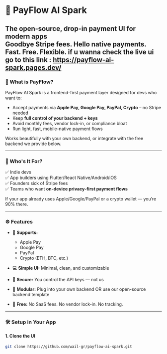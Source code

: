 # 💸 PayFlow AI Spark

**The open-source, drop-in payment UI for modern apps**  
Goodbye Stripe fees. Hello native payments. Fast. Free. Flexible.
if u wanna check the live ui go to this link : https://payflow-ai-spark.pages.dev/
---

### 🧠 What is PayFlow?

PayFlow AI Spark is a frontend-first payment layer designed for devs who want to:

- Accept payments via **Apple Pay, Google Pay, PayPal, Crypto** – no Stripe needed
- Keep **full control of your backend + keys**
- Avoid monthly fees, vendor lock-in, or compliance bloat
- Run light, fast, mobile-native payment flows

Works beautifully with your own backend, or integrate with the free backend we provide below.

---

### 🚀 Who's It For?

✅ Indie devs  
✅ App builders using Flutter/React Native/Android/iOS  
✅ Founders sick of Stripe fees  
✅ Teams who want **on-device privacy-first payment flows**

If your app already uses Apple/Google/PayPal or a crypto wallet — you’re 90% there.

---

### ⚙️ Features

- 🏦 **Supports:**
  - Apple Pay
  - Google Pay
  - PayPal
  - Crypto (ETH, BTC, etc.)

- 💻 **Simple UI:** Minimal, clean, and customizable
- 🔐 **Secure:** You control the API keys — not us
- 🧩 **Modular:** Plug into your own backend OR use our open-source backend template
- 💸 **Free:** No SaaS fees. No vendor lock-in. No tracking.

---

### 🛠️ Setup in Your App

#### 1. Clone the UI

```bash
git clone https://github.com/wail-gr/payflow-ai-spark.git
